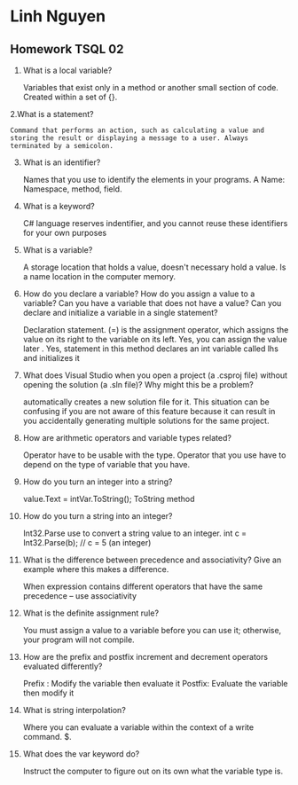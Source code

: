 # Linh Nguyen
## Homework TSQL 02

1. What is a local variable? 

	Variables that exist only in a method or another small section of code. Created within a set of {}.  

2.What is a statement? 

	Command that performs an action, such as calculating a value and storing the result or displaying a message to a user. Always terminated by a semicolon.  

3. What is an identifier? 

	Names that you use to identify the elements in your programs. A Name:  Namespace, method, field. 

4. What is a keyword? 

	C# language reserves indentifier, and you cannot reuse these identifiers for your own purposes 

5. What is a variable? 

	A storage location that holds a value, doesn't necessary hold a value. Is a name location in the computer memory. 

6. How do you declare a variable? How do you assign a value to a variable? Can you have a variable that does not have a value? Can you declare and initialize a variable in a single statement? 

	Declaration statement. (=) is the assignment operator, which assigns the value on its right to the variable on its left. Yes, you can assign the value later .  Yes, statement in this method declares an int variable called lhs and initializes it  

7. What does Visual Studio when you open a project (a .csproj file) without opening the solution (a .sln file)? Why might this be a problem? 

	automatically creates a new solution file for it. This situation can be confusing if you are not aware of this feature because it can result in you accidentally generating multiple solutions for the same project. 

8. How are arithmetic operators and variable types related? 

	Operator have to be usable with the type. Operator that you use have to depend on the type of variable that you have. 

9. How do you turn an integer into a string? 

	value.Text = intVar.ToString(); ToString method 

10. How do you turn a string into an integer? 

	Int32.Parse use to convert a string value to an integer. int c = Int32.Parse(b); // c = 5 (an integer) 

11. What is the difference between precedence and associativity? Give an example where this makes a difference. 

	When expression contains different operators that have the same precedence – use associativity  

12. What is the definite assignment rule? 

	You must assign a value to a variable before you can use it; otherwise, your program will not compile. 

13. How are the prefix and postfix increment and decrement operators evaluated differently? 

	Prefix : Modify the variable then evaluate it 
	Postfix: Evaluate the variable then modify it 

14. What is string interpolation? 

	Where you can evaluate a variable within the context of a write command.  $. 

15. What does the var keyword do?  

	Instruct the computer to figure out on its own what the variable type is.  